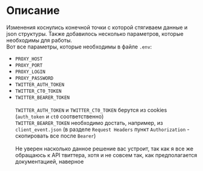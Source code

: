 # Описание
Изменения коснулись конечной точки с которой стягиваем данные и json структуры. Также добавилось несколько параметров, которые необходимы для работы. \
Вот все параметры, которые необходимы в файле `.env`:
- `PROXY_HOST `
- `PROXY_PORT` 
- `PROXY_LOGIN` 
- `PROXY_PASSWORD` 
- `TWITTER_AUTH_TOKEN` 
- `TWITTER_CT0_TOKEN`
- `TWITTER_BEARER_TOKEN` \
\
`TWITTER_AUTH_TOKEN` и `TWITTER_CT0_TOKEN` берутся из cookies (`auth_token` и `ct0` соответственно) \
`TWITTER_BEARER_TOKEN` необходимо достать, например, из `client_event.json` (в разделе `Request Headers` пункт `Authorization` - скопировать все после `Bearer`) \
\
Не уверен насколько данное решение вас устроит, так как я все же обращаюсь к API твиттера, хотя и не совсем так, как предполагается документацией, наверное
